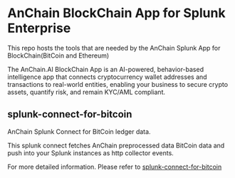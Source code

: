 # AnChain BlockChain App for Splunk Enterprise

This repo hosts the tools that are needed by the AnChain Splunk App for BlockChain(BitCoin and Ethereum)

The AnChain.AI BlockChain App is an AI-powered, behavior-based intelligence app that connects cryptocurrency wallet addresses and transactions to real-world entities, enabling your business to secure crypto assets, quantify risk, and remain KYC/AML compliant.


## splunk-connect-for-bitcoin 

AnChain Splunk Connect for BitCoin ledger data.

This splunk connect fetches AnChain preprocessed data BitCoin data and push into your Splunk instances as http collector events.

For more detailed information. Please refer to [splunk-connect-for-bitcoin](splunk-connect-for-bitcoin/)
